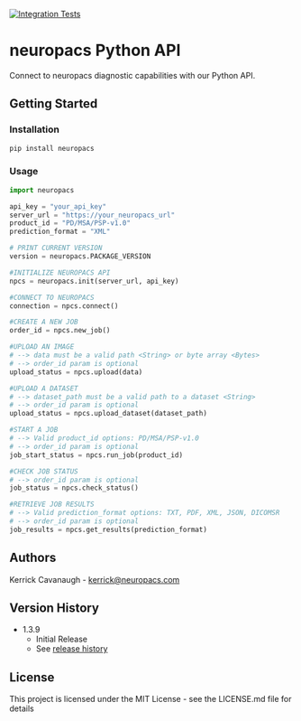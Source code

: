 [![Integration Tests](https://github.com/neuropacs/neuropacs-py-api/actions/workflows/ci.yml/badge.svg)](https://github.com/neuropacs/neuropacs-py-api/actions/workflows/ci.yml)

# neuropacs Python API

Connect to neuropacs diagnostic capabilities with our Python API.

## Getting Started

### Installation

```bash
pip install neuropacs
```

### Usage

```py
import neuropacs

api_key = "your_api_key"
server_url = "https://your_neuropacs_url"
product_id = "PD/MSA/PSP-v1.0"
prediction_format = "XML"

# PRINT CURRENT VERSION
version = neuropacs.PACKAGE_VERSION

#INITIALIZE NEUROPACS API
npcs = neuropacs.init(server_url, api_key)

#CONNECT TO NEUROPACS
connection = npcs.connect()

#CREATE A NEW JOB
order_id = npcs.new_job()

#UPLOAD AN IMAGE
# --> data must be a valid path <String> or byte array <Bytes>
# --> order_id param is optional
upload_status = npcs.upload(data)

#UPLOAD A DATASET
# --> dataset_path must be a valid path to a dataset <String>
# --> order_id param is optional
upload_status = npcs.upload_dataset(dataset_path)

#START A JOB
# --> Valid product_id options: PD/MSA/PSP-v1.0
# --> order_id param is optional
job_start_status = npcs.run_job(product_id)

#CHECK JOB STATUS
# --> order_id param is optional
job_status = npcs.check_status()

#RETRIEVE JOB RESULTS
# --> Valid prediction_format options: TXT, PDF, XML, JSON, DICOMSR
# --> order_id param is optional
job_results = npcs.get_results(prediction_format)
```

## Authors

Kerrick Cavanaugh - kerrick@neuropacs.com

## Version History

- 1.3.9
  - Initial Release
  - See [release history](https://pypi.org/project/neuropacs/#history)

## License

This project is licensed under the MIT License - see the LICENSE.md file for details
